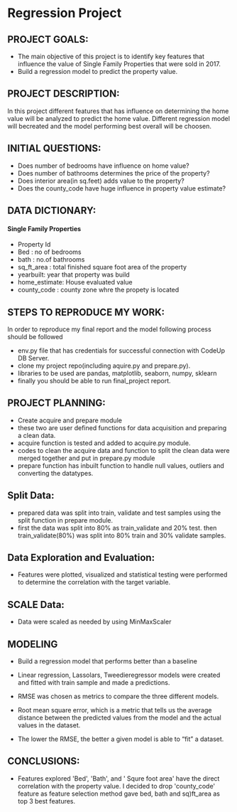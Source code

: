 # Regression Project

## PROJECT GOALS:
- The main objective of this project is to identify key features that influence the value of Single Family Properties that were sold in 2017.
- Build a regression model to predict the property value.

## PROJECT DESCRIPTION:
In this project different features that has influence on determining the home value will be analyzed to predict the home value. Different regression model will becreated and the  model performing best overall will be choosen.

## INITIAL QUESTIONS:
- Does number of bedrooms have influence on home value?
- Does number of bathrooms determines the price of the property?
- Does interior area(in sq.feet) adds value to the property?
- Does the county_code have huge influence in property value estimate?


## DATA DICTIONARY:
#### Single Family Properties
- Property Id
- Bed : no of bedrooms
- bath : no.of bathrooms
- sq_ft_area : total finished square foot area of the property
- yearbuilt: year that property was build
- home_estimate: House evaluated value
- county_code : county zone whre the propety is located

## STEPS TO REPRODUCE MY WORK:
 In order to reproduce my final report and the model following process should be followed
- env.py file that has credentials for successful connection with CodeUp DB Server.
- clone my project repo(including aquire.py and prepare.py). 
- libraries to be used are pandas, matplotlib, seaborn, numpy, sklearn
- finally you should be able to run final_project report.

## PROJECT PLANNING:
- Create acquire and prepare module 
- these two are user defined functions for data acquisition and preparing a clean data. 
- acquire function is tested and added to acquire.py module. 
- codes to clean the acquire data and function to split the clean data were merged together and put in prepare.py module 
- prepare function has inbuilt function to handle null values, outliers and converting the datatypes.

## Split Data:
- prepared data was split into train, validate and test samples using the split function in prepare module. 
- first the data was split into 80% as train_validate and 20% test. then train_validate(80%) was split into 80% train and 30% validate samples.

## Data Exploration and Evaluation:
- Features were plotted, visualized and statistical testing were performed to determine the correlation with the target variable.


## SCALE Data:
- Data were scaled as needed by using MinMaxScaler

## MODELING 
- Build a regression model that performs better than a baseline
- Linear regression, Lassolars, Tweedieregressor models were created and fitted with train sample and made a predictions.
- RMSE was chosen as metrics to compare the three different models.
- Root mean square error, which is a metric that tells us the average distance between the predicted values from the model and the actual values in the dataset.

- The lower the RMSE, the better a given model is able to “fit” a dataset.



## CONCLUSIONS:
- Features explored 'Bed', 'Bath', and ' Squre foot area' have the direct correlation with the property value. I decided to drop 'county_code' feature as feature selection method gave bed, bath and sq)ft_area as top 3 best features.
